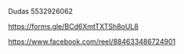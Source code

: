 Dudas 5532926062

https://forms.gle/BCd6XmtTXTSh8oUL8


https://www.facebook.com/reel/884633486724901
